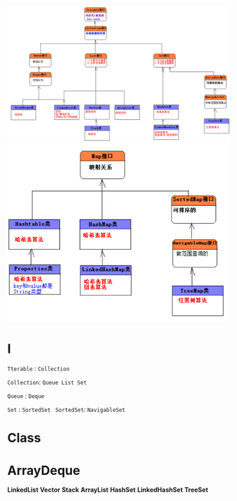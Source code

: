 ![images1](images/images1.png)
![images2](images/images2.png)




# I 
`Tterable` :   `Collection`

`Collection`: `Queue List Set`


`Queue` : `Deque`

`Set` : `SortedSet `
`SortedSet`: `NavigableSet`


# Class

# **ArrayDeque**
**LinkedList**
**Vector**
**Stack**
**ArrayList**
**HashSet**
**LinkedHashSet**
**TreeSet**

# 













